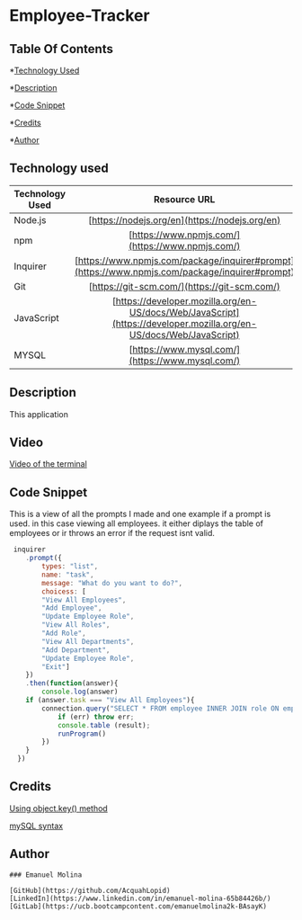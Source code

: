 # Employee-Tracker

## Table Of Contents
*[Technology Used](#technology-used)

*[Description](#description)

*[Code Snippet](#code-snippet)

*[Credits](#credits)

*[Author](#author)

## Technology used

| Technology Used         | Resource URL  |
| -------------           |:-------------:|
| Node.js                 | [https://nodejs.org/en](https://nodejs.org/en) | 
| npm                     | [https://www.npmjs.com/](https://www.npmjs.com/)      |
| Inquirer             | [https://www.npmjs.com/package/inquirer#prompt](https://www.npmjs.com/package/inquirer#prompt)
| Git                     | [https://git-scm.com/](https://git-scm.com/)     | 
| JavaScript              | [https://developer.mozilla.org/en-US/docs/Web/JavaScript](https://developer.mozilla.org/en-US/docs/Web/JavaScript) |
| MYSQL                  | [https://www.mysql.com/](https://www.mysql.com/) |

## Description
This application

## Video

[Video of the terminal](./Video/module%2012%20recording.mp4)

## Code Snippet
This is a view of all the prompts I made and one example if a prompt is used. in this case viewing all employees. it either diplays the table of employees or ir throws an error if the request isnt valid.

```JavaScript
 inquirer
    .prompt({
        types: "list",
        name: "task",
        message: "What do you want to do?",
        choicess: [
        "View All Employees",
        "Add Employee",
        "Update Employee Role",
        "View All Roles",
        "Add Role",
        "View All Departments",
        "Add Department",
        "Update Employee Role",
        "Exit"]
    })
    .then(function(answer){
        console.log(answer)
    if (answer.task === "View All Employees"){
        connection.query("SELECT * FROM employee INNER JOIN role ON emp1oyee.role_id = role.id", function (err, result){
            if (err) throw err;
            console.table (result);
            runProgram()
        })
    }
  })
```
## Credits
[Using object.key() method](https://developer.mozilla.org/en-US/docs/Web/JavaScript/Reference/Global_Objects/Object/keys)

[mySQL syntax](https://www.mysqltutorial.org/mysql-cheat-sheet.aspx)

## Author
```MD
### Emanuel Molina

[GitHub](https://github.com/AcquahLopid)
[LinkedIn](https://www.linkedin.com/in/emanuel-molina-65b84426b/)
[GitLab](https://ucb.bootcampcontent.com/emanuelmolina2k-BAsayK)

```